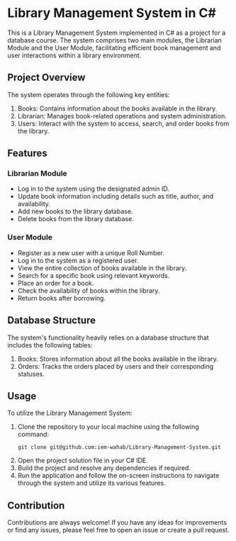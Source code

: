 # Library Management System in C#

This is a Library Management System implemented in C# as a project for a database course. The system comprises two main modules, the Librarian Module and the User Module, facilitating efficient book management and user interactions within a library environment.

## Project Overview

The system operates through the following key entities:

1. Books: Contains information about the books available in the library.
2. Librarian: Manages book-related operations and system administration.
3. Users: Interact with the system to access, search, and order books from the library.

## Features

### Librarian Module

- Log in to the system using the designated admin ID.
- Update book information including details such as title, author, and availability.
- Add new books to the library database.
- Delete books from the library database.

### User Module

- Register as a new user with a unique Roll Number.
- Log in to the system as a registered user.
- View the entire collection of books available in the library.
- Search for a specific book using relevant keywords.
- Place an order for a book.
- Check the availability of books within the library.
- Return books after borrowing.

## Database Structure

The system's functionality heavily relies on a database structure that includes the following tables:

1. Books: Stores information about all the books available in the library.
2. Orders: Tracks the orders placed by users and their corresponding statuses.

## Usage

To utilize the Library Management System:

1. Clone the repository to your local machine using the following command:
   ```
   git clone git@github.com:iem-wahab/Library-Management-System.git
   ```
2. Open the project solution file in your C# IDE.
3. Build the project and resolve any dependencies if required.
4. Run the application and follow the on-screen instructions to navigate through the system and utilize its various features.

## Contribution

Contributions are always welcome! If you have any ideas for improvements or find any issues, please feel free to open an issue or create a pull request.
